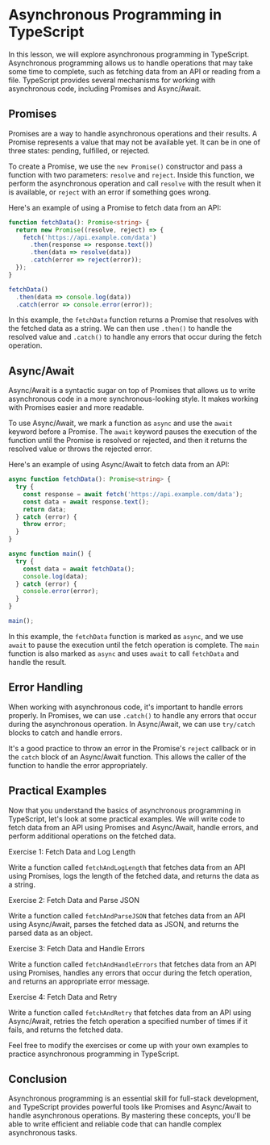 # Asynchronous Programming in TypeScript

In this lesson, we will explore asynchronous programming in TypeScript. Asynchronous programming allows us to handle operations that may take some time to complete, such as fetching data from an API or reading from a file. TypeScript provides several mechanisms for working with asynchronous code, including Promises and Async/Await.

## Promises

Promises are a way to handle asynchronous operations and their results. A Promise represents a value that may not be available yet. It can be in one of three states: pending, fulfilled, or rejected. 

To create a Promise, we use the `new Promise()` constructor and pass a function with two parameters: `resolve` and `reject`. Inside this function, we perform the asynchronous operation and call `resolve` with the result when it is available, or `reject` with an error if something goes wrong.

Here's an example of using a Promise to fetch data from an API:

```typescript
function fetchData(): Promise<string> {
  return new Promise((resolve, reject) => {
    fetch('https://api.example.com/data')
      .then(response => response.text())
      .then(data => resolve(data))
      .catch(error => reject(error));
  });
}

fetchData()
  .then(data => console.log(data))
  .catch(error => console.error(error));
```

In this example, the `fetchData` function returns a Promise that resolves with the fetched data as a string. We can then use `.then()` to handle the resolved value and `.catch()` to handle any errors that occur during the fetch operation.

## Async/Await

Async/Await is a syntactic sugar on top of Promises that allows us to write asynchronous code in a more synchronous-looking style. It makes working with Promises easier and more readable.

To use Async/Await, we mark a function as `async` and use the `await` keyword before a Promise. The `await` keyword pauses the execution of the function until the Promise is resolved or rejected, and then it returns the resolved value or throws the rejected error.

Here's an example of using Async/Await to fetch data from an API:

```typescript
async function fetchData(): Promise<string> {
  try {
    const response = await fetch('https://api.example.com/data');
    const data = await response.text();
    return data;
  } catch (error) {
    throw error;
  }
}

async function main() {
  try {
    const data = await fetchData();
    console.log(data);
  } catch (error) {
    console.error(error);
  }
}

main();
```

In this example, the `fetchData` function is marked as `async`, and we use `await` to pause the execution until the fetch operation is complete. The `main` function is also marked as `async` and uses `await` to call `fetchData` and handle the result.

## Error Handling

When working with asynchronous code, it's important to handle errors properly. In Promises, we can use `.catch()` to handle any errors that occur during the asynchronous operation. In Async/Await, we can use `try/catch` blocks to catch and handle errors.

It's a good practice to throw an error in the Promise's `reject` callback or in the `catch` block of an Async/Await function. This allows the caller of the function to handle the error appropriately.

## Practical Examples

Now that you understand the basics of asynchronous programming in TypeScript, let's look at some practical examples. We will write code to fetch data from an API using Promises and Async/Await, handle errors, and perform additional operations on the fetched data.

Exercise 1: Fetch Data and Log Length

Write a function called `fetchAndLogLength` that fetches data from an API using Promises, logs the length of the fetched data, and returns the data as a string.

Exercise 2: Fetch Data and Parse JSON

Write a function called `fetchAndParseJSON` that fetches data from an API using Async/Await, parses the fetched data as JSON, and returns the parsed data as an object.

Exercise 3: Fetch Data and Handle Errors

Write a function called `fetchAndHandleErrors` that fetches data from an API using Promises, handles any errors that occur during the fetch operation, and returns an appropriate error message.

Exercise 4: Fetch Data and Retry

Write a function called `fetchAndRetry` that fetches data from an API using Async/Await, retries the fetch operation a specified number of times if it fails, and returns the fetched data.

Feel free to modify the exercises or come up with your own examples to practice asynchronous programming in TypeScript.

## Conclusion

Asynchronous programming is an essential skill for full-stack development, and TypeScript provides powerful tools like Promises and Async/Await to handle asynchronous operations. By mastering these concepts, you'll be able to write efficient and reliable code that can handle complex asynchronous tasks.